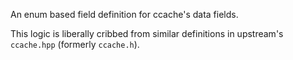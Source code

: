 An enum based field definition for ccache's data fields.

This logic is liberally cribbed from similar definitions in
upstream's `ccache.hpp` (formerly `ccache.h`).
